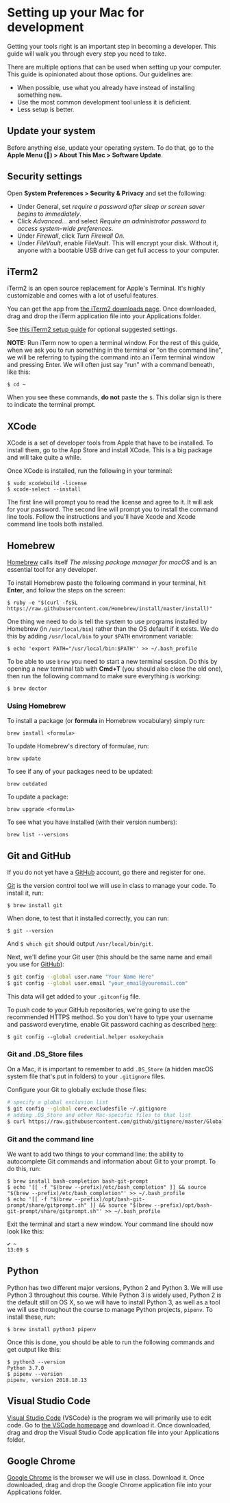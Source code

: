 # Setting up your Mac for development

Getting your tools right is an important step in becoming a developer. This guide will walk you through every step you need to take.

There are multiple options that can be used when setting up your computer. This guide is opinionated about those options. Our guidelines are:

- When possible, use what you already have instead of installing something new.
- Use the most common development tool unless it is deficient.
- Less setup is better.

## Update your system

Before anything else, update your operating system. To do that, go to the **Apple Menu () > About This Mac > Software Update**.

## Security settings

Open **System Preferences > Security & Privacy** and set the following:

- Under General, set _require a password after sleep or screen saver begins_ to _immediately_.
- Click _Advanced…_ and select _Require an administrator password to access system-wide preferences_.
- Under _Firewall_, click _Turn Firewall On_.
- Under _FileVault_, enable FileVault. This will encrypt your disk. Without it, anyone with a bootable USB drive can get full access to your computer.

## iTerm2

iTerm2 is an open source replacement for Apple's Terminal. It's highly customizable and comes with a lot of useful features.

You can get the app from [the iTerm2 downloads page](http://www.iterm2.com/downloads.html). Once downloaded, drag and drop the iTerm application file into your Applications folder.

See [this iTerm2 setup guide](http://sourabhbajaj.com/mac-setup/iTerm/) for optional suggested settings.

**NOTE:** Run iTerm now to open a terminal window. For the rest of this guide, when we ask you to run something in the terminal or "on the command line", we will be referring to typing the command into an iTerm terminal window and pressing Enter. We will often just say "run" with a command beneath, like this:

    $ cd ~

When you see these commands, **do not** paste the `$`. This dollar sign is there to indicate the terminal prompt.

## XCode

XCode is a set of developer tools from Apple that have to be installed. To install them, go to the App Store and install XCode. This is a big package and will take quite a while.

Once XCode is installed, run the following in your terminal:

    $ sudo xcodebuild -license
    $ xcode-select --install

The first line will prompt you to read the license and agree to it. It will ask for your password. The second line will prompt you to install the command line tools. Follow the instructions and you'll have Xcode and Xcode command line tools both installed.

## Homebrew

[Homebrew](https://brew.sh/) calls itself _The missing package manager for macOS_ and is an essential tool for any developer.

To install Homebrew paste the following command in your terminal, hit **Enter**, and follow the steps on the screen:

    $ ruby -e "$(curl -fsSL https://raw.githubusercontent.com/Homebrew/install/master/install)"

One thing we need to do is tell the system to use programs installed by Homebrew (in `/usr/local/bin`) rather than the OS default if it exists. We do this by adding `/usr/local/bin` to your `$PATH` environment variable:

    $ echo 'export PATH="/usr/local/bin:$PATH"' >> ~/.bash_profile

To be able to use `brew` you need to start a new terminal session. Do this by opening a new terminal tab with **Cmd+T** (you should also close the old one), then run the following command to make sure everything is working:

    $ brew doctor

### Using Homebrew

To install a package (or **formula** in Homebrew vocabulary) simply run:

    brew install <formula>

To update Homebrew's directory of formulae, run:

    brew update

To see if any of your packages need to be updated:

    brew outdated

To update a package:

    brew upgrade <formula>

To see what you have installed (with their version numbers):

    brew list --versions

## Git and GitHub

If you do not yet have a [GitHub](https://github.com/) account, go there and register for one.

[Git](http://git-scm.com/) is the version control tool we will use in class to manage your code. To install it, run:

    $ brew install git

When done, to test that it installed correctly, you can run:

    $ git --version

And `$ which git` should output `/usr/local/bin/git`.

Next, we'll define your Git user (this should be the same name and email you use for [GitHub](https://github.com/)):

```sh
$ git config --global user.name "Your Name Here"
$ git config --global user.email "your_email@youremail.com"
```

This data will get added to your `.gitconfig` file.

To push code to your GitHub repositories, we're going to use the recommended HTTPS method. So you don't have to type your username and password everytime, enable Git password caching as described [here](https://help.github.com/articles/caching-your-github-password-in-git/):

    $ git config --global credential.helper osxkeychain

### Git and .DS_Store files

On a Mac, it is important to remember to add `.DS_Store` (a hidden macOS system file that's put in folders) to your `.gitignore` files.

Configure your Git to globally exclude those files:

```sh
# specify a global exclusion list
$ git config --global core.excludesfile ~/.gitignore
# adding .DS_Store and other Mac-specific files to that list
$ curl https://raw.githubusercontent.com/github/gitignore/master/Global/macOS.gitignore -o ~/.gitignore
```

### Git and the command line

We want to add two things to your command line: the ability to autocomplete Git commands and information about Git to your prompt. To do this, run:

```
$ brew install bash-completion bash-git-prompt
$ echo '[[ -f "$(brew --prefix)/etc/bash_completion" ]] && source "$(brew --prefix)/etc/bash_completion"' >> ~/.bash_profile
$ echo '[[ -f "$(brew --prefix)/opt/bash-git-prompt/share/gitprompt.sh" ]] && source "$(brew --prefix)/opt/bash-git-prompt/share/gitprompt.sh"' >> ~/.bash_profile
```

Exit the terminal and start a new window. Your command line should now look like this:

```
✔ ~
13:09 $
```

## Python

Python has two different major versions, Python 2 and Python 3. We will use Python 3 throughout this course. While Python 3 is widely used, Python 2 is the default still on OS X, so we will have to install Python 3, as well as a tool we will use throughout the course to manage Python projects, `pipenv`. To install these, run:

```
$ brew install python3 pipenv
```

Once this is done, you should be able to run the following commands and get output like this:

```
$ python3 --version
Python 3.7.0
$ pipenv --version
pipenv, version 2018.10.13
```

## Visual Studio Code

[Visual Studio Code](https://code.visualstudio.com/) (VSCode) is the program we will primarily use to edit code. Go to [the VSCode homepage](https://code.visualstudio.com/) and download it. Once downloaded, drag and drop the Visual Studio Code application file into your Applications folder.

## Google Chrome

[Google Chrome](https://www.google.com/chrome/) is the browser we will use in class. Download it. Once downloaded, drag and drop the Google Chrome application file into your Applications folder.

```

```
